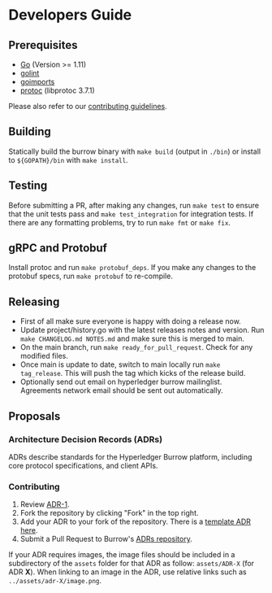 # Developers Guide

## Prerequisites

- [Go](https://golang.org/doc/install) (Version >= 1.11)
- [golint](https://github.com/golang/lint)
- [goimports](https://godoc.org/golang.org/x/tools/cmd/goimports)
- [protoc](http://google.github.io/proto-lens/installing-protoc.html) (libprotoc 3.7.1)

Please also refer to our [contributing guidelines](https://github.com/KLYE-Dev/HSC-MAIN/blob/main/.github/CONTRIBUTING.md).

## Building

Statically build the burrow binary with `make build` (output in `./bin`) or install to `${GOPATH}/bin` with `make install`.

## Testing

Before submitting a PR, after making any changes, run `make test` to ensure that the unit tests pass and `make test_integration` 
for integration tests. If there are any formatting problems, try to run `make fmt` or `make fix`.

## gRPC and Protobuf

Install protoc and run `make protobuf_deps`. If you make any changes to the protobuf specs, run `make protobuf` to re-compile.

## Releasing

* First of all make sure everyone is happy with doing a release now. 
* Update project/history.go with the latest releases notes and version. Run `make CHANGELOG.md NOTES.md` and make sure this is merged to main.
* On the main branch, run `make ready_for_pull_request`. Check for any modified files.
* Once main is update to date, switch to main locally run `make tag_release`. This will push the tag which kicks of the release build.
* Optionally send out email on hyperledger burrow mailinglist. Agreements network email should be sent out automatically.

## Proposals

### Architecture Decision Records (ADRs)

ADRs describe standards for the Hyperledger Burrow platform, including core protocol specifications, and client APIs.

### Contributing

 1. Review [ADR-1](ADRs/adr-1.md).
 2. Fork the repository by clicking "Fork" in the top right.
 3. Add your ADR to your fork of the repository. There is a [template ADR here](ADRs/adr-X_template.md).
 4. Submit a Pull Request to Burrow's [ADRs repository](./ADRs/).

If your ADR requires images, the image files should be included in a subdirectory of the `assets` folder for that ADR as follow: `assets/ADR-X` (for ADR **X**). When linking to an image in the ADR, use relative links such as `../assets/adr-X/image.png`.
